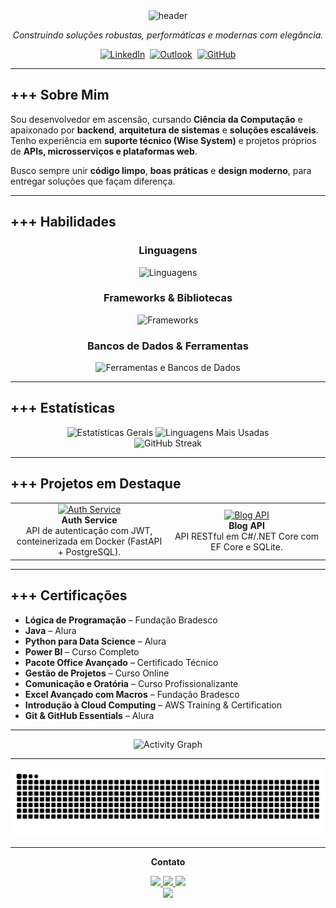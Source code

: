 <!-- ================== HEADER WAVE ================== -->
<div align="center">
  <img src="https://capsule-render.vercel.app/api?type=waving&height=200&color=000000&section=header&text=Guilherme%20de%20Oliveira%20Santos&fontSize=35&fontColor=FFFFFF&fontAlignY=35&desc=%20saysxnts%20%7C%20Backend%20Engineer%20%7C%20Full%20Stack%20Dev&descAlignY=55" alt="header"/>
</div>

<p align="center"><em>Construindo soluções robustas, performáticas e modernas com elegância.</em></p>

<div align="center" style="display:flex;gap:8px;flex-wrap:wrap;justify-content:center">
  <a href="https://www.linkedin.com/in/guilhermedeoliveirasantos/" target="_blank">
    <img src="https://img.shields.io/badge/LinkedIn-000000?style=for-the-badge&logo=linkedin&logoColor=FFFFFF" alt="LinkedIn" />
  </a>
  <a href="mailto:guilherme_oliveirass@outlook.com" target="_blank">
    <img src="https://img.shields.io/badge/Outlook-000000?style=for-the-badge&logo=microsoft-outlook&logoColor=FFFFFF" alt="Outlook" />
  </a>
  <a href="https://github.com/saysxnts" target="_blank">
    <img src="https://img.shields.io/badge/GitHub-000000?style=for-the-badge&logo=github&logoColor=FFFFFF" alt="GitHub" />
  </a>
</div>

---

## +++ Sobre Mim
Sou desenvolvedor em ascensão, cursando **Ciência da Computação** e apaixonado por **backend**, **arquitetura de sistemas** e **soluções escaláveis**.  
Tenho experiência em **suporte técnico (Wise System)** e projetos próprios de **APIs, microsserviços e plataformas web**.  

Busco sempre unir **código limpo**, **boas práticas** e **design moderno**, para entregar soluções que façam diferença.

---

## +++ Habilidades

<div align="center">

### Linguagens
<img src="https://skillicons.dev/icons?i=java,cs,python,go,js,ts,html,css&perline=8&theme=dark" alt="Linguagens" />

### Frameworks & Bibliotecas
<img src="https://skillicons.dev/icons?i=spring,dotnet,fastapi,flask,nodejs,react,vite&perline=7&theme=dark" alt="Frameworks" />

### Bancos de Dados & Ferramentas
<img src="https://skillicons.dev/icons?i=postgres,mysql,sqlite,mongodb,docker,git,github,linux,aws&perline=9&theme=dark" alt="Ferramentas e Bancos de Dados" />

</div>

---

## +++ Estatísticas
<div align="center">
  <img src="https://github-readme-stats.vercel.app/api?username=saysxnts&show_icons=true&include_all_commits=true&count_private=true&hide_border=true&bg_color=000000&title_color=FFFFFF&text_color=FFFFFF&icon_color=FFFFFF" width="49%" alt="Estatísticas Gerais"/>
  <img src="https://github-readme-stats.vercel.app/api/top-langs?username=saysxnts&layout=compact&langs_count=8&hide_border=true&bg_color=000000&title_color=FFFFFF&text_color=FFFFFF" width="49%" alt="Linguagens Mais Usadas"/>
</div>

<div align="center">
  <img src="https://streak-stats.demolab.com?user=saysxnts&theme=black-ice&hide_border=true&background=000000&ring=FFFFFF&fire=FFFFFF&currStreakLabel=FFFFFF" alt="GitHub Streak" style="max-width:100%;height:auto"/>
</div>

---

## +++ Projetos em Destaque

<table>
  <tr>
    <td align="center" width="50%">
      <a href="https://github.com/saysxnts/auth-service">
        <img src="https://github-readme-stats.vercel.app/api/pin/?username=saysxnts&repo=auth-service&hide_border=true&bg_color=000000&title_color=FFFFFF&text_color=FFFFFF" alt="Auth Service"/>
      </a>
      <br/>
      <b>Auth Service</b><br/>
      API de autenticação com JWT, conteinerizada em Docker (FastAPI + PostgreSQL).
    </td>
    <td align="center" width="50%">
      <a href="https://github.com/saysxnts/BlogApi">
        <img src="https://github-readme-stats.vercel.app/api/pin/?username=saysxnts&repo=BlogApi&hide_border=true&bg_color=000000&title_color=FFFFFF&text_color=FFFFFF" alt="Blog API"/>
      </a>
      <br/>
      <b>Blog API</b><br/>
      API RESTful em C#/.NET Core com EF Core e SQLite.
    </td>
  </tr>
</table>

---

## +++ Certificações
- **Lógica de Programação** – Fundação Bradesco  
- **Java** – Alura  
- **Python para Data Science** – Alura  
- **Power BI** – Curso Completo  
- **Pacote Office Avançado** – Certificado Técnico  
- **Gestão de Projetos** – Curso Online  
- **Comunicação e Oratória** – Curso Profissionalizante  
- **Excel Avançado com Macros** – Fundação Bradesco  
- **Introdução à Cloud Computing** – AWS Training & Certification  
- **Git & GitHub Essentials** – Alura  

---

<div align="center">
  <img src="https://github-readme-activity-graph.vercel.app/graph?username=saysxnts&radius=16&theme=github-dark&area=true&order=5&custom_title=Minha%20Atividade&hide_border=true&bg_color=000000&color=FFFFFF&line=FFFFFF&point=FFFFFF" height="300" alt="Activity Graph"/>
</div>

---

<div align="center">
  <img src="https://raw.githubusercontent.com/saysxnts/saysxnts/output/github-contribution-grid-snake-dark.svg?palette=github-dark" alt="Snake Contributions"/>
</div>

---

<p align="center"><strong>Contato</strong></p>
<div align="center">
  <a href="mailto:guilherme_oliveirass@outlook.com">
    <img src="https://img.shields.io/badge/Email-000000?style=for-the-badge&logo=gmail&logoColor=FFFFFF" />
  </a>
  <a href="https://www.linkedin.com/in/guilhermedeoliveirasantos/">
    <img src="https://img.shields.io/badge/LinkedIn-000000?style=for-the-badge&logo=linkedin&logoColor=FFFFFF" />
  </a>
  <a href="https://github.com/saysxnts">
    <img src="https://img.shields.io/badge/GitHub-000000?style=for-the-badge&logo=github&logoColor=FFFFFF" />
  </a>
</div>

<div align="center">
  <img src="https://capsule-render.vercel.app/api?type=waving&height=120&color=000000&section=footer"/>
</div>
